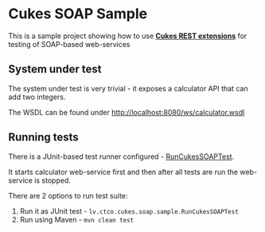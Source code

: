 # Cukes SOAP Sample

This is a sample project showing how to use **[Cukes REST extensions](../../cukes-rest)** for testing of SOAP-based web-services

## System under test

The system under test is very trivial - it exposes a calculator API that can add two integers.

The WSDL can be found under [http://localhost:8080/ws/calculator.wsdl](http://localhost:8080/ws/calculator.wsdl)

## Running tests

There is a JUnit-based test runner configured - [RunCukesSOAPTest](src/test/java/lv/ctco/cukes/soap/sample/RunCukesSOAPTest.java).

It starts calculator web-service first and then after all tests are run the web-service is stopped.

There are 2 options to run test suite:

1. Run it as JUnit test - `lv.ctco.cukes.soap.sample.RunCukesSOAPTest`
2. Run using Maven - `mvn clean test`
